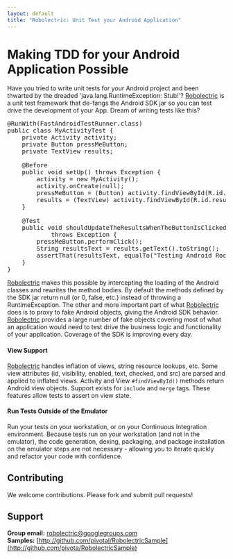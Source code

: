 ```yaml
---
layout: default
title: "Robolectric: Unit Test your Android Application"
---
```


# Making TDD for your Android Application Possible

Have you tried to write unit tests for your Android project and been thwarted by the dreaded 'java.lang.RuntimeException: Stub!'? [Robolectric](http://github.com/pivotal/robolectric) is a unit test framework that de-fangs the Android SDK jar so you can test drive the development of your App.  Dream of writing tests like this?

<pre>
@RunWith(FastAndroidTestRunner.class)
public class MyActivityTest {
    private Activity activity;
    private Button pressMeButton;
    private TextView results;
    
    @Before
    public void setUp() throws Exception {
        activity = new MyActivity();
        activity.onCreate(null);
        pressMeButton = (Button) activity.findViewById(R.id.press_me_button);
        results = (TextView) activity.findViewById(R.id.results_text_view);
    }

    @Test
    public void shouldUpdateTheResultsWhenTheButtonIsClicked() 
            throws Exception {
        pressMeButton.performClick();
        String resultsText = results.getText().toString();
        assertThat(resultsText, equalTo("Testing Android Rocks!"));
    }
}
</pre>

[Robolectric](http://github.com/pivotal/robolectric) makes this possible by intercepting the loading of the Android classes and rewrites the method bodies. By default the methods defined by the SDK jar return null (or 0, false, etc.) instead of throwing a RuntimeException. The other and more important part of what [Robolectric](http://github.com/pivotal/robolectric) does is to proxy to fake Android objects, giving the Android SDK behavior. [Robolectric](http://github.com/pivotal/robolectric) provides a large number of fake objects covering most of what an application would need to test drive the business logic and functionality of your application. Coverage of the SDK is improving every day.

#### View Support

[Robolectric](http://github.com/pivotal/robolectric) handles inflation of views, string resource lookups, etc. Some view attributes (id, visibility,
enabled, text, checked, and src) are parsed and applied to inflated views. Activity and View <code>#findViewById()</code> methods return Android view objects. Support exists for <code>include</code> and <code>merge</code> tags. These features allow tests to assert on view state.

#### Run Tests Outside of the Emulator

Run your tests on your workstation, or on your Continuous Integration environment. Because tests run on your workstation (and not in the emulator), the code generation, dexing, packaging, and package installation on the emulator steps are not necessary - allowing you to iterate quickly and refactor your code with confidence.

## Contributing

We welcome contributions. Please fork and submit pull requests!

## Support

__Group email:__ [robolectric@googlegroups.com](mailto:robolectric@googlegroups.com)  
__Samples:__ [http://github.com/pivotal/RobolectricSample](http://github.com/pivota/RobolectricSample)
